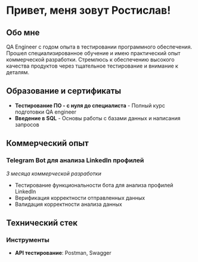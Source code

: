 # Привет, меня зовут Ростислав!

## Обо мне

QA Engineer с годом опыта в тестировании программного обеспечения. Прошел специализированное обучение и имею практический опыт коммерческой разработки. Стремлюсь к обеспечению высокого качества продуктов через тщательное тестирование и внимание к деталям.

## Образование и сертификаты

- **Тестирование ПО - с нуля до специалиста** - Полный курс подготовки QA engineer
- **Введение в SQL** - Основы работы с базами данных и написания запросов

## Коммерческий опыт

### Telegram Bot для анализа LinkedIn профилей
*3 месяца коммерческой разработки*

- Тестирование функциональности бота для анализа профилей LinkedIn
- Верификация корректности отправленных данных
- Валидация корректности анализа данных

## Технический стек

### Инструменты
- **API тестирование**: Postman, Swagger
- **Анализ трафика**: Charles Proxy, Fiddler
- **Мобильное тестирование**: Android Studio
- **Браузерные инструменты**: DevTools
- **Системы контроля версий**: Git
### Навыки
- Тестирование REST API с использованием Postman
- Перехват и анализ сетевого трафика (Charles, Fiddler)
- Работа с эмуляторами Android Studio
- Написание тестовой документации:
  - Тестовая стратегия
  - Тест план
  - Чек-листы
  - Тест-кейсы

## Проекты

### [Тестирование GoRest API](ссылка-на-проект)
**Инструменты:** Postman, Swagger

- Проведено комплексное тестирование REST API GoRest
- Протестированы основные эндпоинты на корректность ответов
- Проверена обработка ошибок и граничные случаи

### [Тестовая документация для калькулятора](ссылка-на-проект)
**Документация:** Тестовая стратегия, Тест план, Чек-листы, Тест-кейсы, Тест-отчет

- Разработана полная тестовая документация с нуля
- Создана тестовая стратегия и план тестирования
- Составлены детальные тест-кейсы для всех функций калькулятора
- Подготовлен итоговый тестовый отчет

### [Тестирование сайта "Питомник"](ссылка-на-проект)
**Инструменты:** DevTools, Charles

- Проведено функциональное тестирование веб-сайта
- Выявлены и заведены баг-репорты с детальным описанием
- Протестирована пользовательская навигация и интерфейс
- Проверена кросс-браузерная совместимость

## Методологии

- Функциональное тестирование
- Регрессионное тестирование
- Тестирование API
- Мобильное тестирование
- Тестирование пользовательского интерфейса


---

*Последнее обновление: [месяц год]*
